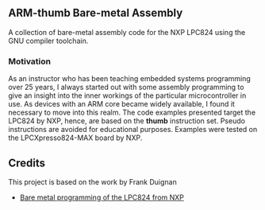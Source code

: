 ## ARM-thumb Bare-metal Assembly
A collection of bare-metal assembly code for the NXP LPC824 using the GNU compiler toolchain. 

### Motivation
As an instructor who has been teaching embedded systems programming over 25 years, I always started out with some assembly programming to give an insight into the inner workings of the particular microcontroller in use. As devices with an ARM core became widely available, I found it necessary to move into this realm. The code examples presented target the LPC824 by NXP, hence, are based on the <b>thumb</b> instruction set. Pseudo instructions are avoided for educational purposes. Examples were tested on the LPCXpresso824-MAX board by NXP.

## Credits
This project is based on the work by Frank Duignan
- [Bare metal programming of the LPC824 from NXP](https://eleceng.dit.ie/frank/arm/BareMetalLPC824/index.html)

